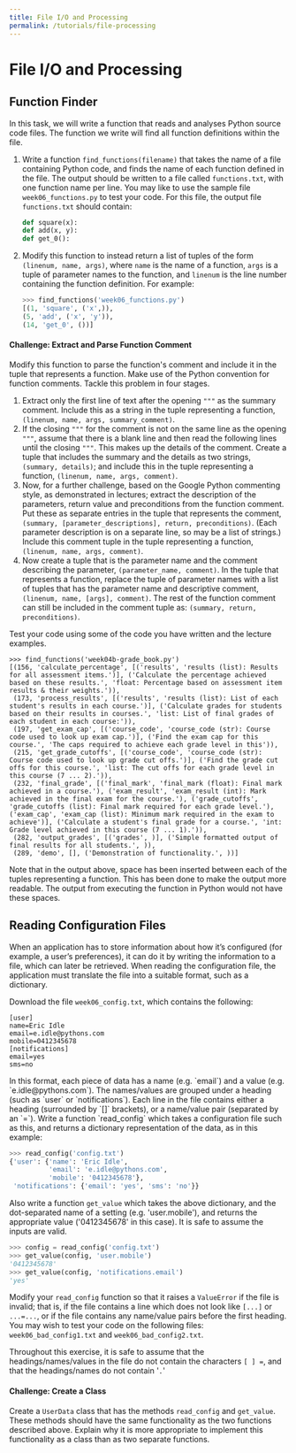 ```yaml
---
title: File I/O and Processing
permalink: /tutorials/file-processing
---
```


# File I/O and Processing
## Function Finder
In this task, we will write a function that reads and analyses Python source code files. The function we write will find all function definitions within the file.

1. Write a function `find_functions(filename)` that takes the name of a file containing Python code, and finds the name of each function defined in the file. The output should be written to a file called `functions.txt`, with one function name per line. You may like to use the sample file `week06_functions.py` to test your code. For this file, the output file `functions.txt` should contain: 

    <div class="viz">

    ```python
    def square(x):
    def add(x, y):
    def get_0():
    ```
    </div>

2. Modify this function to instead return a list of tuples of the form `(linenum, name, args)`, where `name` is the name of a function, `args` is a tuple of parameter names to the function, and `linenum` is the line number containing the function definition. For example:

    <div class="viz">

    ```python
    >>> find_functions('week06_functions.py')
    [(1, 'square', ('x',)),
    (5, 'add', ('x', 'y')),
    (14, 'get_0', ())]
    ```
    </div>

<div class="extra">

#### Challenge: Extract and Parse Function Comment 
Modify this function to parse the function's comment and include it in the tuple that represents a function. Make use of the Python convention for function comments. Tackle this problem in four stages. 

1. Extract only the first line of text after the opening `"""` as the summary comment. Include this as a string in the tuple representing a function, `(linenum, name, args, summary_comment)`. 
2. If the closing `"""` for the comment is not on the same line as the opening `"""`, assume that there is a blank line and then read the following lines until the closing `"""`. This makes up the details of the comment. Create a tuple that includes the summary and the details as two strings, `(summary, details)`; and include this in the tuple representing a function, `(linenum, name, args, comment)`. 
3. Now, for a further challenge, based on the Google Python commenting style, as demonstrated in lectures; extract the description of the parameters, return value and preconditions from the function comment. Put these as separate entries in the tuple that represents the comment, `(summary, [parameter_descriptions], return, preconditions)`. (Each parameter description is on a separate line, so may be a list of strings.) Include this comment tuple in the tuple representing a function, `(linenum, name, args, comment)`. 
4. Now create a tuple that is the parameter name and the comment describing the parameter, `(parameter_name, comment)`. In the tuple that represents a function, replace the tuple of parameter names with a list of tuples that has the parameter name and descriptive comment, `(linenum, name, [args], comment)`. The rest of the function comment can still be included in the comment tuple as: `(summary, return, preconditions)`. 

Test your code using some of the code you have written and the lecture examples.

<div class="viz">

```
>>> find_functions('week04b-grade_book.py')
[(156, 'calculate_percentage', [('results', 'results (list): Results for all assessment items.')], ('Calculate the percentage achieved based on these results.', 'float: Percentage based on assessment item results & their weights.')), 
 (173, 'process_results', [('results', 'results (list): List of each student's results in each course.')], ('Calculate grades for students based on their results in courses.', 'list: List of final grades of each student in each course:')), 
 (197, 'get_exam_cap', [('course_code', 'course_code (str): Course code used to look up exam cap.')], ('Find the exam cap for this course.', 'The caps required to achieve each grade level in this')), 
 (215, 'get_grade_cutoffs', [('course_code', 'course_code (str): Course code used to look up grade cut offs.')], ('Find the grade cut offs for this course.', 'list: The cut offs for each grade level in this course (7 ... 2).')), 
 (232, 'final_grade', [('final_mark', 'final_mark (float): Final mark achieved in a course.'), ('exam_result', 'exam_result (int): Mark achieved in the final exam for the course.'), ('grade_cutoffs', 'grade_cutoffs (list): Final mark required for each grade level.'), ('exam_cap', 'exam_cap (list): Minimum mark required in the exam to achieve')], ('Calculate a student's final grade for a course.', 'int: Grade level achieved in this course (7 ... 1).')), 
 (282, 'output_grades', [('grades', )], ('Simple formatted output of final results for all students.', )), 
 (289, 'demo', [], ('Demonstration of functionality.', ))] 
```
</div>
Note that in the output above, space has been inserted between each of the tuples representing a function. This has been done to make the output more readable. The output from executing the function in Python would not have these spaces.
</div>

## Reading Configuration Files
When an application has to store information about how it’s configured (for example, a user’s preferences), it can do it by writing the information to a file, which can later be retrieved. When reading the configuration file, the application must translate the file into a suitable format, such as a dictionary. 

Download the file `week06_config.txt`, which contains the following: 
<div class="viz">

```
[user]
name=Eric Idle
email=e.idle@pythons.com
mobile=0412345678
[notifications]
email=yes
sms=no
```
</div>
In this format, each piece of data has a name (e.g. `email`) and a value (e.g. `e.idle@pythons.com`). The names/values are grouped under a heading (such as `user` or `notifications`). Each line in the file contains either a heading (surrounded by `[]` brackets), or a name/value pair (separated by an `=`). 
Write a function `read_config` which takes a configuration file such as this, and returns a dictionary representation of the data, as in this example: 

<div class="viz">

```python
>>> read_config('config.txt')
{'user': {'name': 'Eric Idle',
          'email': 'e.idle@pythons.com',
          'mobile': '0412345678'},
 'notifications': {'email': 'yes', 'sms': 'no'}}
```
</div>

Also write a function `get_value` which takes the above dictionary, and the dot-separated name of a setting (e.g. 'user.mobile'), and returns the appropriate value ('0412345678' in this case). It is safe to assume the inputs are valid. 

<div class="viz">

```python
>>> config = read_config('config.txt')
>>> get_value(config, 'user.mobile')
'0412345678'
>>> get_value(config, 'notifications.email')
'yes'
```
</div>

Modify your `read_config` function so that it raises a `ValueError` if the file is invalid; that is, if the file contains a line which does not look like `[...]` or `...=...`, or if the file contains any name/value pairs before the first heading. You may wish to test your code on the following files: `week06_bad_config1.txt` and `week06_bad_config2.txt`. 

Throughout this exercise, it is safe to assume that the headings/names/values in the file do not contain the characters `[ ] =`, and that the headings/names do not contain '`.`' 

<div class="extra">

#### Challenge: Create a Class 
Create a `UserData` class that has the methods `read_config` and `get_value`. These methods should have the same functionality as the two functions described above. Explain why it is more appropriate to implement this functionality as a class than as two separate functions.
</div>